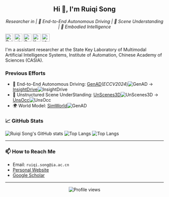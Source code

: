 
<h2 align="center">Hi 👋, I'm Ruiqi Song</h2>
<p align="center">
  <em>Researcher in | 🚙 End-to-End Autonomous Driving | 🔭 Scene Understanding | 🤖️ Embodied Intelligence</em>
</p>

<p> 
<a href="https://ruiqi-song.github.io"><img src="https://img.shields.io/badge/Ruiqi%20Song-Homepage-red?style=flat-square" height="25px" alt="Ruiqi Song"></a>
<a href="https://github.com/ruiqi-song"><img src="https://img.shields.io/badge/github-%23121011.svg?style=flat-square&logo=github&logoColor=white" height="25px" alt="github"></a>
<a href="https://scholar.google.com/citations?user=hMSOTPoAAAAJ&hl=en"><img src="https://img.shields.io/badge/Google%20Scholar-4285F4?style=flat-square&logo=google-scholar&logoColor=white" height="25px" alt="Google Scholar"></a>
<a href="https://twitter.com/ruiqi_song_cas"><img src="https://img.shields.io/badge/X-%23000000.svg?style=flat-square&logo=X&logoColor=white" height="25px" alt="X"></a>
<a href="https://www.zhihu.com/people/cherish-11-70/collections"><img src="https://img.shields.io/badge/知乎-0079FF.svg?style=flat-square&logo=zhihu&logoColor=white" height="25px" alt="知乎"></a>
</p> 

I'm a assistant researcher at the State Key Laboratory of Multimodal Artificial Intelligence Systems, Institute of Automation, Chinese Academy of Sciences (CASIA). 

### Previous Efforts

- 🚙 End-to-End Autonomous Driving: [GenAD](https://github.com/wzzheng/GenAD)(*ECCV2024*)![GenAD](https://img.shields.io/github/stars/wzzheng/GenAD) -> [InsightDrive](https://github.com/songruiqi/InsightDrive)![InsightDrive](https://img.shields.io/github/stars/ruiqi-song/InsightDrive)
- 🔭 Unstructured Scene UnderStanding: [UnScenes3D](https://github.com/ruiqi-song/UnScenes3D)![UnScenes3D](https://img.shields.io/github/stars/ruiqi-song/UnScenes3D) -> [UnsOcc](https://github.com/ruiqi-song/UnsOcc)![UnsOcc](https://img.shields.io/github/stars/ruiqi-song/UnsOcc)
- 🌍 World Model: [SimWorld](https://github.com/Li-Zn-H/SimWorld)![GenAD](https://img.shields.io/github/stars/Li-Zn-H/SimWorld)

### 📈 GitHub Stats

![Ruiqi Song's GitHub stats](https://github-readme-stats.vercel.app/api?username=ruiqi-song&show_icons=true&theme=default&hide=contribs,prs&count_private=true&include_all_commits=true&show_owner=true)
![Top Langs](https://github-readme-stats.vercel.app/api/top-langs/?username=ruiqi-song&layout=compact)
![Top Langs](https://github-readme-stats.vercel.app/api/top-langs/?username=ruiqi-song&layout=compact&langs_count=10&cache_seconds=60)

---

### 📫 How to Reach Me

- Email: `ruiqi.song@ia.ac.cn`
- [Personal Website](https://scholar.google.com/citations?user=hMSOTPoAAAAJ&hl=en)
- [Google Scholar](https://scholar.google.com/citations?user=hMSOTPoAAAAJ&hl=en)

---

<p align="center">
  <img src="https://komarev.com/ghpvc/?username=ruiqi-song&label=Profile%20views&color=0e75b6&style=flat" alt="Profile views" />
</p>
